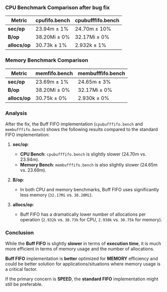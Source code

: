### CPU Benchmark Comparison after bug fix

| Metric        | cpufifo.bench | cpubufffifo.bench |
|---------------|---------------|-------------------|
| **sec/op**    | 23.94m ± 1%   | 24.70m ± 10%      |
| **B/op**      | 38.20Mi ± 0%  | 32.17Mi ± 0%      |
| **allocs/op** | 30.73k ± 1%   | 2.932k ± 1%       |

### Memory Benchmark Comparison

| Metric        | memfifo.bench | membufffifo.bench |
|---------------|---------------|-------------------|
| **sec/op**    | 23.69m ± 1%   | 24.65m ± 3%       |
| **B/op**      | 38.20Mi ± 0%  | 32.17Mi ± 0%      |
| **allocs/op** | 30.75k ± 0%   | 2.930k ± 0%       |

### Analysis

After the fix, the Buff FIFO implementation (`cpubufffifo.bench` and `membufffifo.bench`) shows the following results compared to the standard FIFO implementation:

1. **sec/op**:
   - **CPU Bench**: `cpubufffifo.bench` is slightly slower (24.70m vs. 23.94m).
   - **Memory Bench**: `membufffifo.bench` is also slightly slower (24.65m vs. 23.69m).

2. **B/op**:
   - In both CPU and memory benchmarks, Buff FIFO uses significantly less memory (`32.17Mi` vs. `38.20Mi`).

3. **allocs/op**:
   - Buff FIFO has a dramatically lower number of allocations per operation (`2.932k` vs. `30.73k` for CPU, `2.930k` vs. `30.75k` for memory).

### Conclusion

While the **Buff FIFO** is slightly **slower** in terms of **execution time**, it is much more efficient in terms of memory usage and the number of allocations.

**Buff FIFO** implementation is **better** optimized for **MEMORY** efficiency and could be better solution for applications/situations where memory usage is a critical factor.

If the primary concern is **SPEED**, the **standard FIFO** implementation might still be preferable.